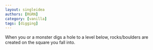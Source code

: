 ```yaml
---
layout: singleidea
authors: [RGRN]
category: [vanilla]
tags: [digging]
---
```

When you or a monster digs a hole to a level below, rocks/boulders are created on the square you fall into.
